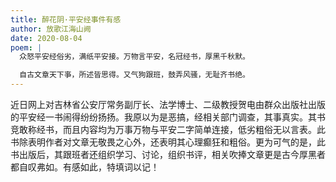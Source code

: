 ```yaml
---
title: 醉花阴·平安经事件有感
author: 放歌江海山阙
date: 2020-08-04
poem: |
  众怒平安经俗劣，满纸平安接。万物言平安，名冠经书，厚黑千秋默。

  自古文章天下亊，所述皆思得。又气狗跟班，鼓弄风骚，无耻齐书绝。
---
```


近日网上对吉林省公安厅常务副厅长、法学博士、二级教授贺电由群众出版社出版的平安经一书闹得纷纷扬扬。我原以为是恶搞，经相关部门调查，其事真实。其书竞敢称经书，而且内容均为万事万物与平安二字简单连接，低劣粗俗无以言表。此书除表明作者对文章无敬畏之心外，还表明其心理癫狂和粗俗。更为可气的是，此书出版后，其跟班者还组织学习、讨论，组织书评，相关吹捧文章更是古今厚黑者都自叹弗如。有感如此，特填词以记！
